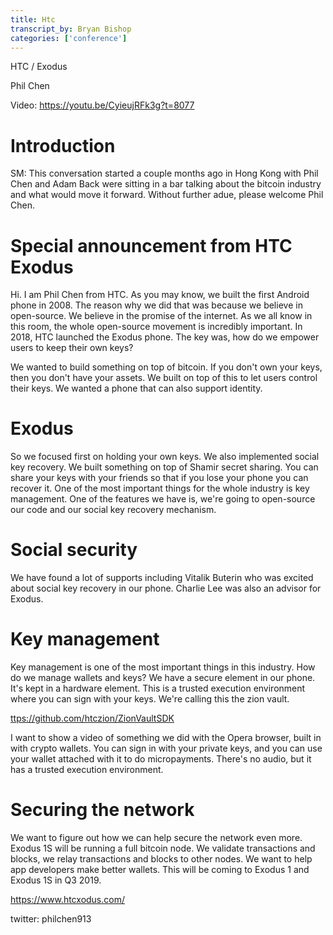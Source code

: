 ```yaml
---
title: Htc
transcript_by: Bryan Bishop
categories: ['conference']
---
```


HTC / Exodus

Phil Chen

Video: https://youtu.be/CyieujRFk3g?t=8077

# Introduction

SM: This conversation started a couple months ago in Hong Kong with Phil Chen and Adam Back were sitting in a bar talking about the bitcoin industry and what would move it forward. Without further adue, please welcome Phil Chen.

# Special announcement from HTC Exodus

Hi. I am Phil Chen from HTC. As you may know, we  built the first Android phone in 2008. The reason why we did that was because we believe in open-source. We believe in the promise of the internet. As we all know in this room, the whole open-source movement is incredibly important. In 2018, HTC launched the Exodus phone. The key was, how do we empower users to keep their own keys?

We wanted to build something on top of bitcoin. If you don't own your keys, then you don't have your assets. We built on top of this to let users control their keys.  We wanted a phone that can also support identity.

# Exodus

So we focused first on holding your own keys. We also implemented social key recovery. We built something on top of Shamir secret sharing. You can share your keys with your friends so that if you lose your phone you can recover it. One of the most important things for the whole industry is key management. One of the features we have is, we're going to open-source our code and our social key recovery mechanism.

# Social security

We have found a lot of supports including Vitalik Buterin who was excited about social key recovery in our phone. Charlie Lee was also an advisor for Exodus.

# Key management

Key management is one of the most important things in this industry. How do we manage wallets and keys? We have a secure element in our phone. It's kept in a hardware element. This is a trusted execution environment where you can sign with your keys. We're calling this the zion vault.

<ttps://github.com/htczion/ZionVaultSDK>

I want to show a video of something we did with the Opera browser, built in with crypto wallets. You can sign in with your private keys, and you can use your wallet attached with it to do micropayments. There's no audio, but it has a trusted execution environment.

# Securing the network

We want to figure out how we can help secure the network even more. Exodus 1S will be running a full bitcoin node. We validate transactions and blocks, we relay transactions and blocks to other nodes. We want to help app developers make better wallets. This will be coming to Exodus 1 and Exodus 1S in Q3 2019.

https://www.htcxodus.com/

twitter: philchen913
